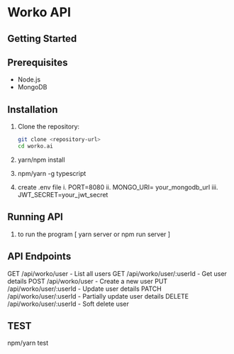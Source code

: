 # Worko API

## Getting Started

## Prerequisites
- Node.js
- MongoDB

## Installation

1. Clone the repository:
   ```bash
   git clone <repository-url>
   cd worko.ai

2. yarn/npm install

3. npm/yarn -g typescript

4. create .env file
    i. PORT=8080
    ii. MONGO_URI= your_mongodb_url
    iii. JWT_SECRET=your_jwt_secret


## Running API

1. to run the program [ yarn server or npm run server ]

## API Endpoints

GET /api/worko/user - List all users
GET /api/worko/user/:userId - Get user details
POST /api/worko/user - Create a new user
PUT /api/worko/user/:userId - Update user details
PATCH /api/worko/user/:userId - Partially update user details
DELETE /api/worko/user/:userId - Soft delete user


## TEST

npm/yarn test